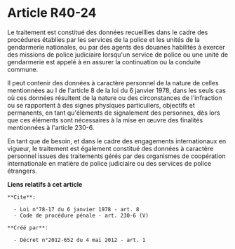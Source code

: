 # Article R40-24

Le traitement est constitué des données recueillies dans le cadre des procédures établies par les services de la police et
les unités de la gendarmerie nationales, ou par des agents des douanes habilités à exercer des missions de police judiciaire
lorsqu'un service de police ou une unité de gendarmerie est appelé à en assurer la continuation ou la conduite commune. 

Il peut contenir des données à caractère personnel de la nature de celles mentionnées au I de l'article 8 de la loi du 6
janvier 1978, dans les seuls cas où ces données résultent de la nature ou des circonstances de l'infraction ou se rapportent
à des signes physiques particuliers, objectifs et permanents, en tant qu'éléments de signalement des personnes, dès lors que
ces éléments sont nécessaires à la mise en œuvre des finalités mentionnées à l'article 230-6. 

En tant que de besoin, et dans le cadre des engagements internationaux en vigueur, le traitement est également constitué des
données à caractère personnel issues des traitements gérés par des organismes de coopération internationale en matière de
police judiciaire ou des services de police étrangers.

**Liens relatifs à cet article**

	**Cite**:

	  - Loi n°78-17 du 6 janvier 1978 - art. 8
	  - Code de procédure pénale - art. 230-6 (V)

	**Créé par**:

	  - Décret n°2012-652 du 4 mai 2012 - art. 1
